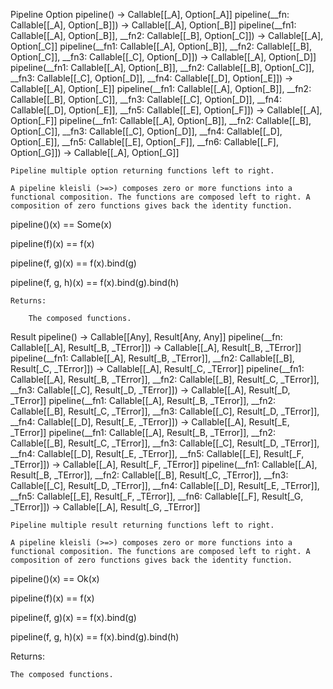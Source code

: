 Pipeline
Option
pipeline() → Callable[[_A], Option[_A]]
pipeline(__fn: Callable[[_A], Option[_B]]) → Callable[[_A], Option[_B]]
pipeline(__fn1: Callable[[_A], Option[_B]], __fn2: Callable[[_B], Option[_C]]) → Callable[[_A], Option[_C]]
pipeline(__fn1: Callable[[_A], Option[_B]], __fn2: Callable[[_B], Option[_C]], __fn3: Callable[[_C], Option[_D]]) → Callable[[_A], Option[_D]]
pipeline(__fn1: Callable[[_A], Option[_B]], __fn2: Callable[[_B], Option[_C]], __fn3: Callable[[_C], Option[_D]], __fn4: Callable[[_D], Option[_E]]) → Callable[[_A], Option[_E]]
pipeline(__fn1: Callable[[_A], Option[_B]], __fn2: Callable[[_B], Option[_C]], __fn3: Callable[[_C], Option[_D]], __fn4: Callable[[_D], Option[_E]], __fn5: Callable[[_E], Option[_F]]) → Callable[[_A], Option[_F]]
pipeline(__fn1: Callable[[_A], Option[_B]], __fn2: Callable[[_B], Option[_C]], __fn3: Callable[[_C], Option[_D]], __fn4: Callable[[_D], Option[_E]], __fn5: Callable[[_E], Option[_F]], __fn6: Callable[[_F], Option[_G]]) → Callable[[_A], Option[_G]]

    Pipeline multiple option returning functions left to right.

    A pipeline kleisli (>=>) composes zero or more functions into a functional composition. The functions are composed left to right. A composition of zero functions gives back the identity function.

pipeline()(x) == Some(x)

pipeline(f)(x) == f(x)

pipeline(f, g)(x) == f(x).bind(g)

pipeline(f, g, h)(x) == f(x).bind(g).bind(h)


    Returns:

        The composed functions.

Result
pipeline() → Callable[[Any], Result[Any, Any]]
pipeline(__fn: Callable[[_A], Result[_B, _TError]]) → Callable[[_A], Result[_B, _TError]]
pipeline(__fn1: Callable[[_A], Result[_B, _TError]], __fn2: Callable[[_B], Result[_C, _TError]]) → Callable[[_A], Result[_C, _TError]]
pipeline(__fn1: Callable[[_A], Result[_B, _TError]], __fn2: Callable[[_B], Result[_C, _TError]], __fn3: Callable[[_C], Result[_D, _TError]]) → Callable[[_A], Result[_D, _TError]]
pipeline(__fn1: Callable[[_A], Result[_B, _TError]], __fn2: Callable[[_B], Result[_C, _TError]], __fn3: Callable[[_C], Result[_D, _TError]], __fn4: Callable[[_D], Result[_E, _TError]]) → Callable[[_A], Result[_E, _TError]]
pipeline(__fn1: Callable[[_A], Result[_B, _TError]], __fn2: Callable[[_B], Result[_C, _TError]], __fn3: Callable[[_C], Result[_D, _TError]], __fn4: Callable[[_D], Result[_E, _TError]], __fn5: Callable[[_E], Result[_F, _TError]]) → Callable[[_A], Result[_F, _TError]]
pipeline(__fn1: Callable[[_A], Result[_B, _TError]], __fn2: Callable[[_B], Result[_C, _TError]], __fn3: Callable[[_C], Result[_D, _TError]], __fn4: Callable[[_D], Result[_E, _TError]], __fn5: Callable[[_E], Result[_F, _TError]], __fn6: Callable[[_F], Result[_G, _TError]]) → Callable[[_A], Result[_G, _TError]]

    Pipeline multiple result returning functions left to right.

    A pipeline kleisli (>=>) composes zero or more functions into a functional composition. The functions are composed left to right. A composition of zero functions gives back the identity function.

pipeline()(x) == Ok(x)

pipeline(f)(x) == f(x)

pipeline(f, g)(x) == f(x).bind(g)

pipeline(f, g, h)(x) == f(x).bind(g).bind(h)


Returns:

    The composed functions.
